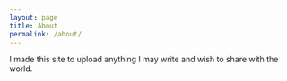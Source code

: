 ```yaml
---
layout: page
title: About
permalink: /about/
---
```


I made this site to upload anything I may write and wish to share with the world.
